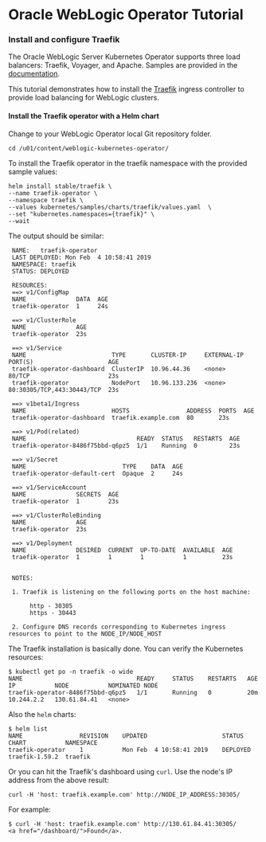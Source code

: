 # Oracle WebLogic Operator Tutorial #

### Install and configure Traefik  ###

The Oracle WebLogic Server Kubernetes Operator supports three load balancers: Traefik, Voyager, and Apache. Samples are provided in the [documentation](https://github.com/oracle/weblogic-kubernetes-operator/blob/2.0/kubernetes/samples/charts/README.md).

This tutorial demonstrates how to install the [Traefik](https://traefik.io/) ingress controller to provide load balancing for WebLogic clusters.

#### Install the Traefik operator with a Helm chart ####

Change to your WebLogic Operator local Git repository folder.

    cd /u01/content/weblogic-kubernetes-operator/

To install the Traefik operator in the traefik namespace with the provided sample values:

    helm install stable/traefik \
    --name traefik-operator \
    --namespace traefik \
    --values kubernetes/samples/charts/traefik/values.yaml  \
    --set "kubernetes.namespaces={traefik}" \
    --wait

The output should be similar:

     NAME:   traefik-operator
     LAST DEPLOYED: Mon Feb  4 10:58:41 2019
     NAMESPACE: traefik
     STATUS: DEPLOYED

     RESOURCES:
     ==> v1/ConfigMap
     NAME              DATA  AGE
     traefik-operator  1     24s

     ==> v1/ClusterRole
     NAME              AGE
     traefik-operator  23s

     ==> v1/Service
     NAME                        TYPE       CLUSTER-IP     EXTERNAL-IP  PORT(S)                     AGE
     traefik-operator-dashboard  ClusterIP  10.96.44.36    <none>       80/TCP                      23s
     traefik-operator            NodePort   10.96.133.236  <none>       80:30305/TCP,443:30443/TCP  23s

     ==> v1beta1/Ingress
     NAME                        HOSTS                ADDRESS  PORTS  AGE
     traefik-operator-dashboard  traefik.example.com  80       23s

     ==> v1/Pod(related)
     NAME                               READY  STATUS   RESTARTS  AGE
     traefik-operator-8486f75bbd-q6pz5  1/1    Running  0         23s

     ==> v1/Secret
     NAME                           TYPE    DATA  AGE
     traefik-operator-default-cert  Opaque  2     24s

     ==> v1/ServiceAccount
     NAME              SECRETS  AGE
     traefik-operator  1        23s

     ==> v1/ClusterRoleBinding
     NAME              AGE
     traefik-operator  23s

     ==> v1/Deployment
     NAME              DESIRED  CURRENT  UP-TO-DATE  AVAILABLE  AGE
     traefik-operator  1        1        1           1          23s


     NOTES:

     1. Traefik is listening on the following ports on the host machine:

          http - 30305
          https - 30443

     2. Configure DNS records corresponding to Kubernetes ingress resources to point to the NODE_IP/NODE_HOST

The Traefik installation is basically done. You can verify the Kubernetes resources:

    $ kubectl get po -n traefik -o wide
    NAME                                READY     STATUS    RESTARTS   AGE       IP           NODE           NOMINATED NODE
    traefik-operator-8486f75bbd-q6pz5   1/1       Running   0          20m       10.244.2.2   130.61.84.41   <none>

Also the `helm` charts:

    $ helm list
    NAME            	REVISION	UPDATED                 	STATUS  	CHART         	NAMESPACE
    traefik-operator	1       	Mon Feb  4 10:58:41 2019	DEPLOYED	traefik-1.59.2	traefik  

Or you can hit the Traefik's dashboard using `curl`. Use the node's IP address from the above result:

    curl -H 'host: traefik.example.com' http://NODE_IP_ADDRESS:30305/

For example:

    $ curl -H 'host: traefik.example.com' http://130.61.84.41:30305/
    <a href="/dashboard/">Found</a>.
